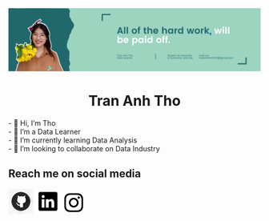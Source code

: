 <img src="AT.png">
<center><h1>Tran Anh Tho</h1></center>
- 👋 Hi, I’m Tho <br/>
- 👀 I’m a Data Learner <br/>
- 🌱 I’m currently learning Data Analysis <br/>
- 💞️ I’m looking to collaborate on Data Industry <br/>
<h2>Reach me on social media</h2>
<a href="https://github.com/thota18411" target="_blank"><img src="git.png"  width="50" heigh="50" /></a>
<a href="https://www.linkedin.com/in/tho-tran-anh-6954001ba/" target="_blank"><img src="link.png"  width="50" heigh="50" /></a>
<a href="https://www.instagram.com/___h5_/" target="_blank"><img src="in.png"  width="45" heigh="45" /></a>
<!---
thota18411/thota18411 is a ✨ special ✨ repository because its `README.md` (this file) appears on your GitHub profile.
You can click the Preview link to take a look at your changes.
--->
